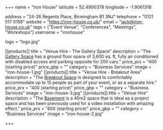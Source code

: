 +++
name = "Iron House"
latitude = 52.4900378
longitude = -1.9061318

address = "24-26 Regents Place, Birmingham B1 3NJ"
telephone = "0121 517 0156"
website = "https://iron-house.co.uk/"
email = "jack@iron-house.co.uk"
tags = ["Event Venue", "Conferences", "Meetings", "Workshops"]
username = "ironhouse"

logo = "logo.jpg"

[[products]]
  title = "Venue Hire - The Gallery Space"
  description = "The [Gallery Space](https://iron-house.co.uk/exhibition-gallery-space/) has a ground floor space of 3,600 sq. ft, fully air conditioned with disabled access and parking opposite for 200 cars."
  price_prx = "400 (starting price)"
  price_gbp = ""
  category = "Business Services"
  image = "iron-house-1.jpg"
[[products]]
  title = "Venue Hire - Breakout Area"
  description = "The [Breakout Space](https://iron-house.co.uk/meeting-space-hire/) is designed to comfortably accommodate up to 15 people as part of your event, or as a separate hire."
  price_prx = "400 (starting price)"
  price_gbp = ""
  category = "Business Services"
  image = "iron-house-3.jpg"
[[products]]
  title = "Venue Hire"
  description = "The [Basement](https://iron-house.co.uk/screening-room-hire/) is a 40m2 space that is ideal as a project space and has been previously used for a video installation with amazing effect."
  price_prx = "400 (starting price)"
  price_gbp = ""
  category = "Business Services"
  image = "iron-house-2.jpg"
  
+++

